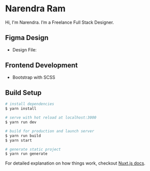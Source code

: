 # Narendra Ram
Hi, I'm Narendra. I’m a Freelance Full Stack Designer.

## Figma Design
* Design File:

## Frontend Development

* Bootstrap with SCSS

## Build Setup

``` bash
# install dependencies
$ yarn install

# serve with hot reload at localhost:3000
$ yarn run dev

# build for production and launch server
$ yarn run build
$ yarn start

# generate static project
$ yarn run generate
```

For detailed explanation on how things work, checkout [Nuxt.js docs](https://nuxtjs.org).

